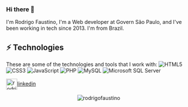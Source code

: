 ### Hi there 👋

I'm Rodrigo Faustino,  I'm a Web developer at Govern São Paulo, and I've been working in tech since 2013. I'm from Brazil.

## ⚡ Technologies

These are some of the technologies and tools that I work with:
![HTML5](https://img.shields.io/badge/-HTML5-E34F26?style=flat-square&logo=html5&logoColor=white)
![CSS3](https://img.shields.io/badge/-CSS3-1572B6?style=flat-square&logo=css3)
![JavaScript](https://img.shields.io/badge/-JavaScript-black?style=flat-square&logo=javascript)
![PHP](https://img.shields.io/badge/-php-4479A1?style=flat-square&logo=php&logoColor=white)
![MySQL](https://img.shields.io/badge/-MySQL-4479A1?style=flat-square&logo=mysql&logoColor=white)
![Microsoft SQL Server](https://img.shields.io/badge/-SQL%20Server-CC2927?style=flat-square&logo=microsoft-sql-server&logoColor=white)
<p align="center">

<a href="https://www.linkedin.com/in/rodrigo-faustino-655934163/" target="blank"><img align="center" src="https://img.shields.io/badge/-linkedin?style=flat-square&logo=linkedin&logoColor=white" alt="rodrigofaustino" height="30" width="30" />linkedin</a>&nbsp;

</p>
<p align="center"><a><img align="center" src="https://github-readme-stats.vercel.app/api?username=rodrigofaustino&show_icons=true&count_private=1" alt="rodrigofaustino" /></a></p>





<!--
**danielgtaylor/danielgtaylor** is a ✨ _special_ ✨ repository because its `README.md` (this file) appears on your GitHub profile.

Here are some ideas to get you started:

- 🔭 I’m currently working on ...
- 🌱 I’m currently learning ...
- 👯 I’m looking to collaborate on ...
- 🤔 I’m looking for help with ...
- 💬 Ask me about ...
- 📫 How to reach me: ...
- 😄 Pronouns: ...
- ⚡ Fun fact: ...
-->

